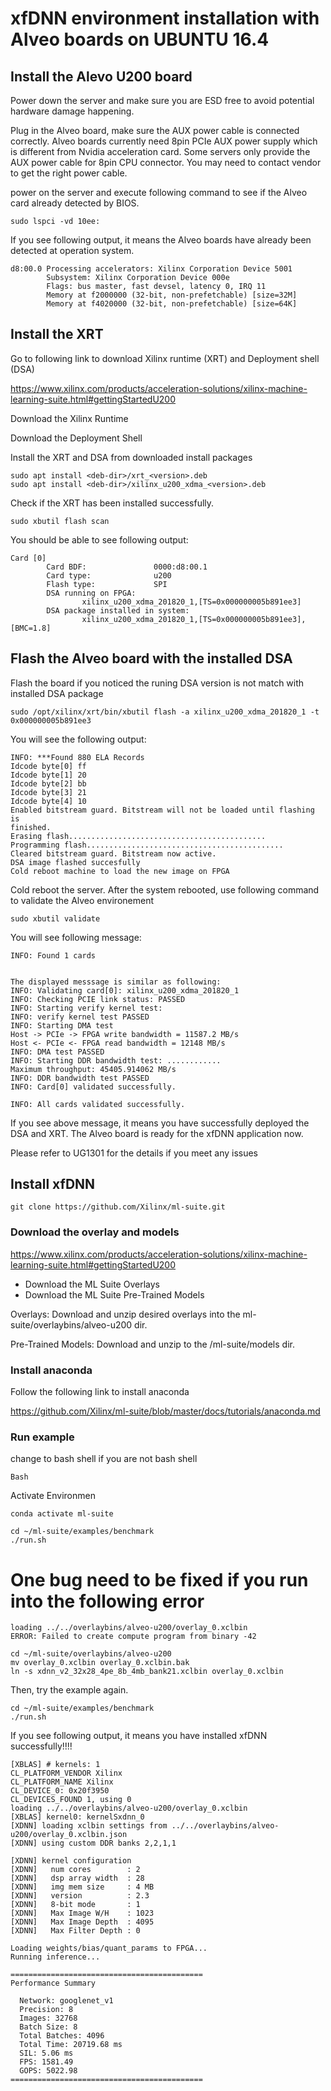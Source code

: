 # xfDNN environment installation with Alveo boards on UBUNTU 16.4
## Install the Alevo U200 board
Power down the server and make sure you are ESD free to avoid potential hardware damage happening. 

Plug in the Alveo board, make sure the AUX power cable is connected correctly. Alveo boards currently need 8pin PCIe AUX power supply which is different from Nvidia acceleration card. Some servers only provide the AUX power cable for 8pin CPU connector. You may need to contact vendor to get the right power cable. 

power on the server and execute following command to see if the Alveo card already detected by BIOS.

    sudo lspci -vd 10ee:	
If you see following output, it means the Alveo boards have already been detected at operation system.
 
    d8:00.0 Processing accelerators: Xilinx Corporation Device 5001
            Subsystem: Xilinx Corporation Device 000e
            Flags: bus master, fast devsel, latency 0, IRQ 11
            Memory at f2000000 (32-bit, non-prefetchable) [size=32M]
            Memory at f4020000 (32-bit, non-prefetchable) [size=64K]
    
  

## Install the XRT
Go to following link to download Xilinx runtime (XRT) and Deployment shell (DSA)

https://www.xilinx.com/products/acceleration-solutions/xilinx-machine-learning-suite.html#gettingStartedU200

Download the Xilinx Runtime

Download the Deployment Shell 

Install the XRT and DSA from downloaded install packages

    sudo apt install <deb-dir>/xrt_<version>.deb
    sudo apt install <deb-dir>/xilinx_u200_xdma_<version>.deb

Check if the XRT has been installed successfully. 


    sudo xbutil flash scan

You should be able to see following output:

    Card [0]
            Card BDF:               0000:d8:00.1
            Card type:              u200
            Flash type:             SPI
            DSA running on FPGA:
                    xilinx_u200_xdma_201820_1,[TS=0x000000005b891ee3]
            DSA package installed in system:
                    xilinx_u200_xdma_201820_1,[TS=0x000000005b891ee3],[BMC=1.8]
				

## Flash the Alveo board  with the installed DSA
Flash the board if you noticed the runing DSA version is not match with installed DSA package 
	
    sudo /opt/xilinx/xrt/bin/xbutil flash -a xilinx_u200_xdma_201820_1 -t 0x000000005b891ee3
You will see the following output:

    INFO: ***Found 880 ELA Records
    Idcode byte[0] ff
    Idcode byte[1] 20
    Idcode byte[2] bb
    Idcode byte[3] 21
    Idcode byte[4] 10
    Enabled bitstream guard. Bitstream will not be loaded until flashing is
    finished.
    Erasing flash............................................
    Programming flash............................................
    Cleared bitstream guard. Bitstream now active.
    DSA image flashed succesfully
    Cold reboot machine to load the new image on FPGA

Cold reboot the server. After the system rebooted, use following command to validate the Alveo environement

    sudo xbutil validate
 
You will see following message:

    INFO: Found 1 cards
	
	
    The displayed messsage is similar as following:
    INFO: Validating card[0]: xilinx_u200_xdma_201820_1
    INFO: Checking PCIE link status: PASSED
    INFO: Starting verify kernel test:
    INFO: verify kernel test PASSED
    INFO: Starting DMA test
    Host -> PCIe -> FPGA write bandwidth = 11587.2 MB/s
    Host <- PCIe <- FPGA read bandwidth = 12148 MB/s
    INFO: DMA test PASSED
    INFO: Starting DDR bandwidth test: ............
    Maximum throughput: 45405.914062 MB/s
    INFO: DDR bandwidth test PASSED
    INFO: Card[0] validated successfully.
    
    INFO: All cards validated successfully.

If you see above message, it means you have successfully deployed the DSA and XRT. The Alveo board is ready for the xfDNN application now. 

Please refer to UG1301 for the details if you meet any issues


## Install xfDNN

    git clone https://github.com/Xilinx/ml-suite.git

### Download the overlay and models
https://www.xilinx.com/products/acceleration-solutions/xilinx-machine-learning-suite.html#gettingStartedU200

* Download the ML Suite Overlays
* Download the ML Suite Pre-Trained Models

Overlays: Download and unzip desired overlays into the ml-suite/overlaybins/alveo-u200 dir.

Pre-Trained Models: Download and unzip to the /ml-suite/models dir.

### Install anaconda 

Follow the following link to install anaconda

https://github.com/Xilinx/ml-suite/blob/master/docs/tutorials/anaconda.md

### Run example
change to bash shell if you are not bash shell

    Bash

Activate Environmen

    conda activate ml-suite
   
    cd ~/ml-suite/examples/benchmark
    ./run.sh
   
# One bug need to be fixed if you run into the following error
	
    loading ../../overlaybins/alveo-u200/overlay_0.xclbin
    ERROR: Failed to create compute program from binary -42

    cd ~/ml-suite/overlaybins/alveo-u200
    mv overlay_0.xclbin overlay_0.xclbin.bak
    ln -s xdnn_v2_32x28_4pe_8b_4mb_bank21.xclbin overlay_0.xclbin
	
	
Then, try the example again.
	
	cd ~/ml-suite/examples/benchmark
    ./run.sh
	
If you see following output, it means you have installed xfDNN successfully!!!!

    [XBLAS] # kernels: 1
    CL_PLATFORM_VENDOR Xilinx
    CL_PLATFORM_NAME Xilinx
    CL_DEVICE_0: 0x20f3950
    CL_DEVICES_FOUND 1, using 0
    loading ../../overlaybins/alveo-u200/overlay_0.xclbin
    [XBLAS] kernel0: kernelSxdnn_0
    [XDNN] loading xclbin settings from ../../overlaybins/alveo-u200/overlay_0.xclbin.json
    [XDNN] using custom DDR banks 2,2,1,1
    
    [XDNN] kernel configuration
    [XDNN]   num cores        : 2
    [XDNN]   dsp array width  : 28
    [XDNN]   img mem size     : 4 MB
    [XDNN]   version          : 2.3
    [XDNN]   8-bit mode       : 1
    [XDNN]   Max Image W/H    : 1023
    [XDNN]   Max Image Depth  : 4095
    [XDNN]   Max Filter Depth : 0
    
    Loading weights/bias/quant_params to FPGA...
    Running inference...
    
    ===========================================
    Performance Summary
    
      Network: googlenet_v1
      Precision: 8
      Images: 32768
      Batch Size: 8
      Total Batches: 4096
      Total Time: 20719.68 ms
      SIL: 5.06 ms
      FPS: 1581.49
      GOPS: 5022.98
    ===========================================

	
